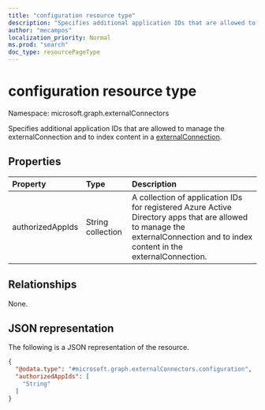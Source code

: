 ```yaml
---
title: "configuration resource type"
description: "Specifies additional application IDs that are allowed to manage the externalConnection and to index content in a externalConnection."
author: "mecampos"
localization_priority: Normal
ms.prod: "search"
doc_type: resourcePageType
---
```


# configuration resource type

Namespace: microsoft.graph.externalConnectors



Specifies additional application IDs that are allowed to manage the externalConnection and to index content in a [externalConnection](../resources/externalconnectors-externalconnection.md).

## Properties
|Property|Type|Description|
|:---|:---|:---|
|authorizedAppIds|String collection|A collection of application IDs for registered Azure Active Directory apps that are allowed to manage the externalConnection and to index content in the externalConnection.|

## Relationships
None.

## JSON representation
The following is a JSON representation of the resource.
<!-- {
  "blockType": "resource",
  "@odata.type": "microsoft.graph.externalConnectors.configuration"
}
-->
``` json
{
  "@odata.type": "#microsoft.graph.externalConnectors.configuration",
  "authorizedAppIds": [
    "String"
  ]
}
```

